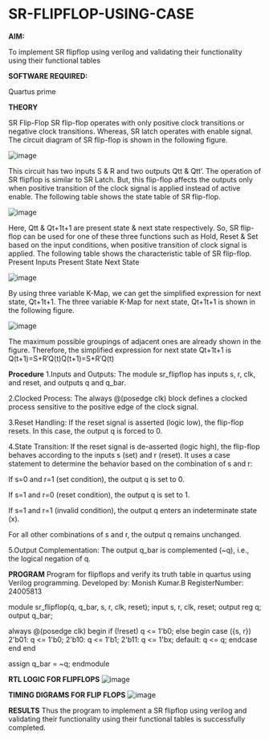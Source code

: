 # SR-FLIPFLOP-USING-CASE

**AIM:**

To implement  SR flipflop using verilog and validating their functionality using their functional tables

**SOFTWARE REQUIRED:**

Quartus prime

**THEORY**

SR Flip-Flop SR flip-flop operates with only positive clock transitions or negative clock transitions. Whereas, SR latch operates with enable signal. The circuit diagram of SR flip-flop is shown in the following figure.

![image](https://github.com/naavaneetha/SR-FLIPFLOP-USING-CASE/assets/154305477/0f710028-ad52-4d3e-9276-8714cf023a25)

 
This circuit has two inputs S & R and two outputs Qtt & Qtt’. The operation of SR flipflop is similar to SR Latch. But, this flip-flop affects the outputs only when positive transition of the clock signal is applied instead of active enable. The following table shows the state table of SR flip-flop.

![image](https://github.com/naavaneetha/SR-FLIPFLOP-USING-CASE/assets/154305477/dabfc4f4-87e3-4cbc-9472-f89ee1b5ed30)

 
Here, Qtt & Qt+1t+1 are present state & next state respectively. So, SR flip-flop can be used for one of these three functions such as Hold, Reset & Set based on the input conditions, when positive transition of clock signal is applied. The following table shows the characteristic table of SR flip-flop. Present Inputs Present State Next State

![image](https://github.com/naavaneetha/SR-FLIPFLOP-USING-CASE/assets/154305477/dd90d16c-aec5-4290-a586-e2346b1e9eb5)

 
By using three variable K-Map, we can get the simplified expression for next state, Qt+1t+1. The three variable K-Map for next state, Qt+1t+1 is shown in the following figure.

![image](https://github.com/naavaneetha/SR-FLIPFLOP-USING-CASE/assets/154305477/473efad6-d70b-4ca7-aeb7-898bbfca319f)

 
The maximum possible groupings of adjacent ones are already shown in the figure. Therefore, the simplified expression for next state Qt+1t+1 is Q(t+1)=S+R′Q(t)Q(t+1)=S+R′Q(t)

**Procedure**
1.Inputs and Outputs: The module sr_flipflop has inputs s, r, clk, and reset, and outputs q and q_bar.

2.Clocked Process: The always @(posedge clk) block defines a clocked process sensitive to the positive edge of the clock signal.

3.Reset Handling: If the reset signal is asserted (logic low), the flip-flop resets. In this case, the output q is forced to 0.

4.State Transition: If the reset signal is de-asserted (logic high), the flip-flop behaves according to the inputs s (set) and r (reset). It uses a case statement to determine the behavior based on the combination of s and r:

If s=0 and r=1 (set condition), the output q is set to 0.

If s=1 and r=0 (reset condition), the output q is set to 1.

If s=1 and r=1 (invalid condition), the output q enters an indeterminate state (x).

For all other combinations of s and r, the output q remains unchanged.

5.Output Complementation: The output q_bar is complemented (~q), i.e., the logical negation of q.


**PROGRAM**
Program for flipflops and verify its truth table in quartus using Verilog programming.
Developed by: Monish Kumar.B
RegisterNumber: 24005813

module sr_flipflop(q, q_bar, s, r, clk, reset);
  input s, r, clk, reset;
  output reg q;
  output q_bar;

  always @(posedge clk) begin
    if (!reset) 
      q <= 1'b0;
    else begin
      case ({s, r})
        2'b01: q <= 1'b0;
        2'b10: q <= 1'b1;
        2'b11: q <= 1'bx;
        default: q <= q;
      endcase
    end
  end

  assign q_bar = ~q;
endmodule


**RTL LOGIC FOR FLIPFLOPS**
![image](https://github.com/user-attachments/assets/2d7caaf1-054f-4900-b1a7-5812797da99e)

**TIMING DIGRAMS FOR FLIP FLOPS**
![image](https://github.com/user-attachments/assets/d52be9d6-89e2-45c1-bd7f-76d0cf248441)

**RESULTS**
Thus the program to implement a SR flipflop using verilog and validating their functionality using their functional tables is successfully completed.
